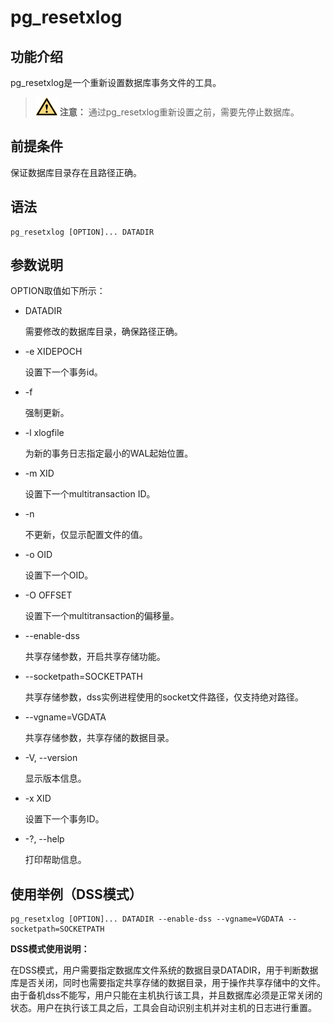 # pg\_resetxlog<a name="ZH-CN_TOPIC_0249632285"></a>

## 功能介绍<a name="zh-cn_topic_0237152442_section125419154813"></a>

pg\_resetxlog是一个重新设置数据库事务文件的工具。

>![](public_sys-resources/icon-caution.gif) **注意：** 
>通过pg\_resetxlog重新设置之前，需要先停止数据库。

## 前提条件<a name="zh-cn_topic_0237152442_section14602518109"></a>

保证数据库目录存在且路径正确。

## 语法<a name="zh-cn_topic_0237152442_section554725769"></a>

```
pg_resetxlog [OPTION]... DATADIR
```

## 参数说明<a name="zh-cn_topic_0237152442_section4751333172415"></a>

OPTION取值如下所示：

-   DATADIR

    需要修改的数据库目录，确保路径正确。

-   -e XIDEPOCH

    设置下一个事务id。

-   -f

    强制更新。

-   -l xlogfile

    为新的事务日志指定最小的WAL起始位置。

-   -m XID

    设置下一个multitransaction ID。

-   -n

    不更新，仅显示配置文件的值。

-   -o OID

    设置下一个OID。

-   -O OFFSET

    设置下一个multitransaction的偏移量。

-   --enable-dss

    共享存储参数，开启共享存储功能。

-   --socketpath=SOCKETPATH

    共享存储参数，dss实例进程使用的socket文件路径，仅支持绝对路径。

-   --vgname=VGDATA

    共享存储参数，共享存储的数据目录。

-   -V, --version

    显示版本信息。

-   -x XID

    设置下一个事务ID。

-   -?, --help

    打印帮助信息。


## 使用举例（DSS模式）<a name="zh-cn_topic_0237152442_section554725769"></a>

```
pg_resetxlog [OPTION]... DATADIR --enable-dss --vgname=VGDATA --socketpath=SOCKETPATH
```

**DSS模式使用说明：**

在DSS模式，用户需要指定数据库文件系统的数据目录DATADIR，用于判断数据库是否关闭，同时也需要指定共享存储的数据目录，用于操作共享存储中的文件。由于备机dss不能写，用户只能在主机执行该工具，并且数据库必须是正常关闭的状态。用户在执行该工具之后，工具会自动识别主机并对主机的日志进行重置。


